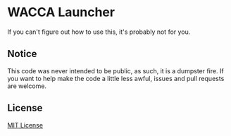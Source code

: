 # WACCA Launcher

If you can't figure out how to use this, it's probably not for you.

## Notice

This code was never intended to be public, as such, it is a dumpster fire.
If you want to help make the code a little less awful, issues and pull requests are welcome.

## License

[MIT License](https://choosealicense.com/licenses/mit/)